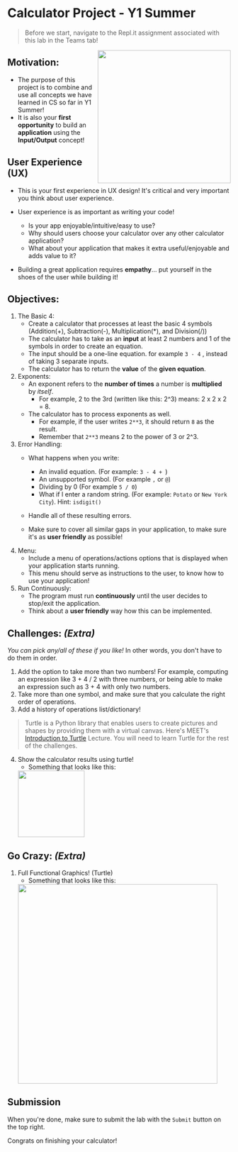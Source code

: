 # Calculator Project - Y1 Summer 


> Before we start, navigate to the Repl.it assignment associated with this lab in the Teams tab!  



<img src="https://art.pixilart.com/2241c06cc44adc2.gif" align="right" width=300>

## Motivation:
- The purpose of this project is to combine and use all concepts we have learned in CS so far in Y1 Summer!  
- It is also your **first opportunity** to build an **application** using the **Input/Output** concept!

## User Experience (UX)
- This is your first experience in UX design! It's critical and very important you think about user experience.
- User experience is as important as writing your code!
    - Is your app enjoyable/intuitive/easy to use?
    - Why should users choose your calculator over any other calculator application?
    - What about your application that makes it extra useful/enjoyable and adds value to it?

- Building a great application requires **empathy**... put yourself in the shoes of the user while building it!

## Objectives:
1. The Basic 4: 
    - Create a calculator that processes at least the basic 4 symbols (Addition(+), Subtraction(-), Multiplication(*), and Division(/)) 
    - The calculator has to take as an **input** at least 2 numbers and 1 of the symbols in order to create an equation.
    - The input should be a one-line equation. for example `3 - 4` , instead of taking 3 separate inputs.
    - The calculator has to return the **value** of the **given equation**.
2. Exponents:
    - An exponent refers to the **number of times** a number is **multiplied** by *itself*.
        - For example, 2 to the 3rd (written like this: 2^3) means: 2 x 2 x 2 = 8.
    - The calculator has to process exponents as well.
        - For example, if the user writes `2**3`, it should return `8` as the result.
        - Remember that `2**3` means 2 to the power of 3 or 2^3.
3. Error Handling:
    - What happens when you write:
        - An invalid equation. (For example: `3 - 4 + `)
        - An unsupported symbol. (For example `,` or `@`)
        - Dividing by 0 (For example `5 / 0`)
        - What if I enter a random string. (For example: `Potato` or `New York City`). Hint: `isdigit()`

    - Handle all of these resulting errors.
    - Make sure to cover all similar gaps in your application, to make sure it's as **user friendly** as possible!
4. Menu:
    - Include a menu of operations/actions options that is displayed when your application starts running.
    - This menu should serve as instructions to the user, to know how to use your application!
5. Run Continuously:
    - The program must run **continuously** until the user decides to stop/exit the application.
    - Think about a **user friendly** way how this can be implemented. 


## Challenges: *(Extra)*
*You can pick any/all of these if you like!* In other words, you don't have to do them in order.  

1. Add the option to take more than two numbers! For example, computing an expression like 3 + 4 / 2 with three numbers, or being able to make an expression such as 3 + 4 with only two numbers. 
2. Take more than one symbol, and make sure that you calculate the right order of operations. 
3. Add a history of operations list/dictionary!


> Turtle is a Python library that enables users to create pictures and shapes by providing them with a virtual canvas. Here's MEET's [Introduction to Turtle](https://docs.google.com/presentation/d/12hUghofRqPTL3jsDazqqUrrr8-GfMe68-IFim9XTEDI/edit?usp=sharing) Lecture. You will need to learn Turtle for the rest of the challenges.
4. Show the calculator results using turtle! 
    - Something that looks like this:
    <img src="https://github.com/meet-projects/Y1-Summer-Labs/blob/master/TurtleResult.png" width=150>

## Go Crazy: *(Extra)*
1. Full Functional Graphics! (Turtle)
    - Something that looks like this:
    <img src="https://media.geeksforgeeks.org/wp-content/uploads/Screenshot-774.png" width=450>


## Submission
When you're done, make sure to submit the lab with the `Submit` button on the top right. 

Congrats on finishing your calculator!
